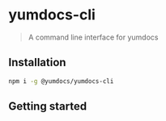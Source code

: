 # yumdocs-cli

> A command line interface for yumdocs

## Installation

```bash
npm i -g @yumdocs/yumdocs-cli
```

## Getting started